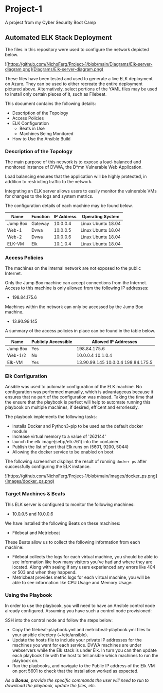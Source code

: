 # Project-1
A project from my Cyber Security Boot Camp

## Automated ELK Stack Deployment

The files in this repository were used to configure the network depicted below.

![https://github.com/NichoFerg/Project-1/blob/main/Diagrams/Elk-server-diagram.png](Diagrams/Elk-server-diagram.png)

These files have been tested and used to generate a live ELK deployment on Azure. They can be used to either recreate the entire deployment pictured above. Alternatively, select portions of the YAML files may be used to install only certain pieces of it, such as Filebeat.

This document contains the following details:
- Description of the Topology
- Access Policies
- ELK Configuration
  - Beats in Use
  - Machines Being Monitored
- How to Use the Ansible Build


### Description of the Topology

The main purpose of this network is to expose a load-balanced and monitored instance of DVWA, the D*mn Vulnerable Web Application.

Load balancing ensures that the application will be highly protected, in addition to restricting traffic to the network.

Integrating an ELK server allows users to easily monitor the vulnerable VMs for changes to the logs and system metrics.

The configuration details of each machine may be found below.

| Name     | Function | IP Address | Operating System |
|----------|----------|------------|------------------|
| Jump Box | Gateway  | 10.0.0.4   | Linux Ubuntu 18.04|
| Web-1    | Dvwa     | 10.0.0.5   | Linux Ubuntu 18.04|
| Web-2    | Dvwa     | 10.0.0.6   | Linux Ubuntu 18.04|
| ELK-VM   | Elk      | 10.1.0.4   | Linux Ubuntu 18.04|

### Access Policies

The machines on the internal network are not exposed to the public Internet. 

Only the Jump Box machine can accept connections from the Internet. Access to this machine is only allowed from the following IP addresses:
- 198.84.175.6

Machines within the network can only be accessed by the Jump Box machine.
- 13.90.99.145

A summary of the access policies in place can be found in the table below.

| Name     | Publicly Accessible | Allowed IP Addresses |
|----------|---------------------|----------------------|
| Jump Box | Yes                 | 198.84.175.6         |
| Web-1/2  | No                  | 10.0.0.4 10.1.0.4    |
| Elk-VM   | Yes                 | 13.90.99.145 10.0.0.4 198.84.175.5|

### Elk Configuration

Ansible was used to automate configuration of the ELK machine. No configuration was performed manually, which is advantageous because it ensures that no part of the configuration was missed. Taking the time that the ensure that the playbook is perfect will help to automate running this playbook on multiple machines, if desired, efficent and errorlessly.

The playbook implements the following tasks:
- Installs Docker and Python3-pip to be used as the default docker module
- Increase virtual memory to a value of '262144'
- launch the elk image(sebp/elk:761) into the container
- Publish the list of port that Elk runs on (5601, 9200, 5044)
- Allowing the docker service to be enabled on boot 

The following screenshot displays the result of running `docker ps` after successfully configuring the ELK instance.

![https://github.com/NichoFerg/Project-1/blob/main/Images/docker_ps.png](Images/docker_ps.png)

### Target Machines & Beats
This ELK server is configured to monitor the following machines:
- 10.0.0.5 and 10.0.0.6

We have installed the following Beats on these machines:
- Filebeat and Metricbeat

These Beats allow us to collect the following information from each machine:
- Filebeat collects the logs for each virtual machine, you should be able to see information like how many visitors you've had and where they are located. Along with seeing if any users experienced any errors like 404 or 503 and when they happend.
- Metricbeat provides metric logs for each virtual machine, you will be able to see information like CPU Usage and Memory Usage.

### Using the Playbook
In order to use the playbook, you will need to have an Ansible control node already configured. Assuming you have such a control node provisioned: 

SSH into the control node and follow the steps below:
- Copy the filebeat-playbook.yml and metricbeat-playbook.yml files to your ansible directory (~/etc/ansible).
- Update the hosts file to include your private IP addresses for the machines you want for each service. DVWA machines are under webservers while the Elk stack is under Elk. In turn you can then update each playbook file with the host to tell ansible which machines to run the playbook on.
- Run the playbooks, and navigate to the Public IP address of the Elk-VM on port 5601 to check that the installation worked as expected.

_As a **Bonus**, provide the specific commands the user will need to run to download the playbook, update the files, etc._
